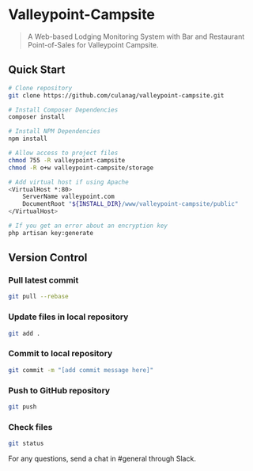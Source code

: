 # Valleypoint-Campsite

> A Web-based Lodging Monitoring System with Bar and Restaurant Point-of-Sales for Valleypoint Campsite.

## Quick Start

``` bash
# Clone repository
git clone https://github.com/culanag/valleypoint-campsite.git

# Install Composer Dependencies
composer install

# Install NPM Dependencies
npm install

# Allow access to project files
chmod 755 -R valleypoint-campsite
chmod -R o+w valleypoint-campsite/storage

# Add virtual host if using Apache
<VirtualHost *:80>
    ServerName valleypoint.com
    DocumentRoot "${INSTALL_DIR}/www/valleypoint-campsite/public"
</VirtualHost>

# If you get an error about an encryption key
php artisan key:generate

```

## Version Control

### Pull latest commit
``` bash
git pull --rebase
```

### Update files in local repository
``` bash
git add .
```

### Commit to local repository
``` bash
git commit -m "[add commit message here]"
```

### Push to GitHub repository
``` bash
git push
```

### Check files
``` bash
git status
```

For any questions, send a chat in #general through Slack.